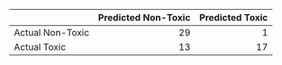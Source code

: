 |                  |   Predicted Non-Toxic |   Predicted Toxic |
|:-----------------|----------------------:|------------------:|
| Actual Non-Toxic |                    29 |                 1 |
| Actual Toxic     |                    13 |                17 |